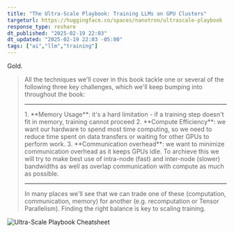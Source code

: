 ```yaml
---
title: "The Ultra-Scale Playbook: Training LLMs on GPU Clusters"
targeturl: https://huggingface.co/spaces/nanotron/ultrascale-playbook
response_type: reshare
dt_published: "2025-02-19 22:03"
dt_updated: "2025-02-19 22:03 -05:00"
tags: ["ai","llm","training"]
---
```


Gold. 

> All the techniques we'll cover in this book tackle one or several of the following three key challenges, which we'll keep bumping into throughout the book:  
> <hr>
>   1. **Memory Usage**: it's a hard limitation - if a training step doesn't fit in memory, training cannot proceed  
>   2. **Compute Efficiency**: we want our hardware to spend most time computing, so we need to reduce time spent on data transfers or waiting for other GPUs to perform work.  
>   3. **Communication overhead**: we want to minimize communication overhead as it keeps GPUs idle. To archieve this we will try to make best use of intra-node (fast) and inter-node (slower) bandwidths as well as overlap communication with compute as much as possible.  
> <hr>
> In many places we'll see that we can trade one of these (computation, communication, memory) for another (e.g. recomputation or Tensor Parallelism). Finding the right balance is key to scaling training.

![Ultra-Scale Playbook Cheatsheet](https://nanotron-ultrascale-playbook.static.hf.space/dist/files/images/ultra-cheatsheet.svg)